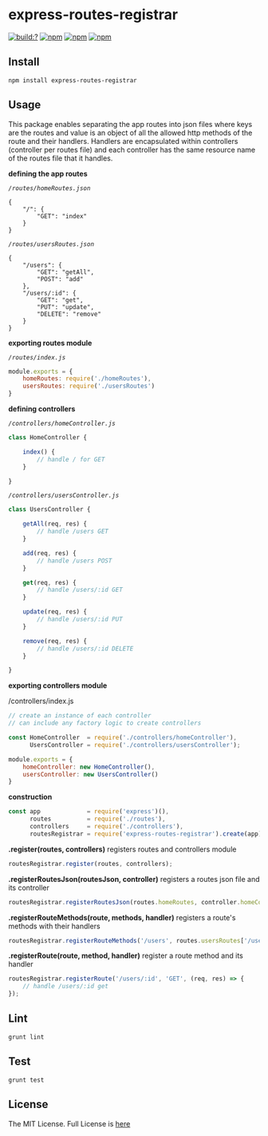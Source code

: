 # express-routes-registrar

[![build:?](https://travis-ci.org/eyas-ranjous/express-routes-registrar.svg?branch=master)](https://travis-ci.org/eyas-ranjous/express-routes-registrar) [![npm](https://img.shields.io/npm/v/express-routes-registrar.svg)](https://www.npmjs.com/package/express-routes-registrar) [![npm](https://img.shields.io/npm/dm/express-routes-registrar.svg)](https://www.npmjs.com/packages/express-routes-registrar) [![npm](https://img.shields.io/badge/node-%3E=%206.0-blue.svg)](https://www.npmjs.com/package/express-routes-registrar)

## Install
```
npm install express-routes-registrar
```

## Usage 

This package enables separating the app routes into json files where keys are the routes and value is an object of all the allowed http methods of the route and their handlers. Handlers are encapsulated within controllers (controller per routes file) and each controller has the same resource name of the routes file that it handles. 

**defining the app routes**

*`/routes/homeRoutes.json`*
```
{
    "/": {
        "GET": "index"
    }
}
```

*`/routes/usersRoutes.json`*
```
{
    "/users": {
        "GET": "getAll",
        "POST": "add"
    },
    "/users/:id": {
        "GET": "get",
        "PUT": "update",
        "DELETE": "remove"
    }
}
```

**exporting routes module**

*`/routes/index.js`*
```javascript
module.exports = {
    homeRoutes: require('./homeRoutes'),
    usersRoutes: require('./usersRoutes')
}
```

**defining controllers**

*`/controllers/homeController.js`*
```javascript
class HomeController {

    index() {
        // handle / for GET
    }

}
```

*`/controllers/usersController.js`*
```javascript
class UsersController {

    getAll(req, res) {
        // handle /users GET
    }

    add(req, res) {
        // handle /users POST
    }

    get(req, res) {
        // handle /users/:id GET
    }

    update(req, res) {
        // handle /users/:id PUT
    }

    remove(req, res) {
        // handle /users/:id DELETE
    }

}
```


**exporting controllers module**

/controllers/index.js
```javascript
// create an instance of each controller
// can include any factory logic to create controllers

const HomeController  = require('./controllers/homeController'),
      UsersController = require('./controllers/usersController');

module.exports = {
    homeController: new HomeController(),
    usersController: new UsersController()
}
```

**construction**
```javascript
const app             = require('express')(),
      routes          = require('./routes'),
      controllers     = require('./controllers'),
      routesRegistrar = require('express-routes-registrar').create(app);
```

**.register(routes, controllers)** registers routes and controllers module
```javascript
routesRegistrar.register(routes, controllers);
```

**.registerRoutesJson(routesJson, controller)** registers a routes json file and its controller
```javascript
routesRegistrar.registerRoutesJson(routes.homeRoutes, controller.homeController);
```

**.registerRouteMethods(route, methods, handler)** registers a route's methods with their handlers
```javascript
routesRegistrar.registerRouteMethods('/users', routes.usersRoutes['/users'], controller.usersController);
```

**.registerRoute(route, method, handler)** register a route method and its handler
```javascript
routesRegistrar.registerRoute('/users/:id', 'GET', (req, res) => {
    // handle /users/:id get
});
```

## Lint
```
grunt lint
```

## Test
```
grunt test
```

## License
The MIT License. Full License is [here](https://github.com/eyas-ranjous/express-routes-registrar/blob/master/LICENSE)